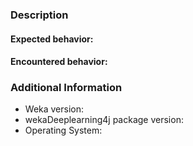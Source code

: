 ### Description

#### Expected behavior:

#### Encountered behavior:


### Additional Information

- Weka version:
- wekaDeeplearning4j package version:
- Operating System:
